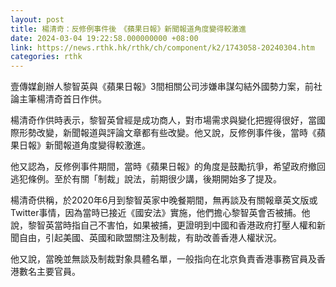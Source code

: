 ```yaml
---
layout: post
title: 楊清奇：反修例事件後　《蘋果日報》新聞報道角度變得較激進
date: 2024-03-04 19:22:58.000000000 +08:00
link: https://news.rthk.hk/rthk/ch/component/k2/1743058-20240304.htm
categories: rthk
---
```


壹傳媒創辦人黎智英與《蘋果日報》3間相關公司涉嫌串謀勾結外國勢力案，前社論主筆楊清奇首日作供。

楊清奇作供時表示，黎智英曾經是成功商人，對市場需求與變化把握得很好，當國際形勢改變，新聞報道與評論文章都有些改變。他又說，反修例事件後，當時《蘋果日報》新聞報道角度變得較激進。

他又認為，反修例事件期間，當時《蘋果日報》的角度是鼓勵抗爭，希望政府撤回逃犯條例。至於有關「制裁」說法，前期很少講，後期開始多了提及。

楊清奇供稱，於2020年6月到黎智英家中晚餐期間，無再談及有關報章英文版或Twitter事情，因為當時已接近《國安法》實施，他們擔心黎智英會否被捕。他說，黎智英當時指自己不害怕，如果被捕，更證明到中國和香港政府打壓人權和新聞自由，引起美國、英國和歐盟關注及制裁，有助改善香港人權狀況。

他又說，當晚並無談及制裁對象具體名單，一般指向在北京負責香港事務官員及香港數名主要官員。
